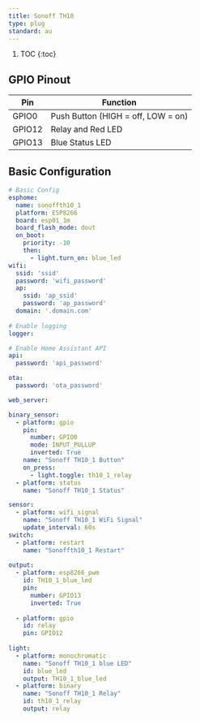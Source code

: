 ```yaml
---
title: Sonoff TH10
type: plug
standard: au
---
```


1. TOC
{:toc}

## GPIO Pinout

| Pin     | Function                           |
|---------|------------------------------------|
| GPIO0   | Push Button (HIGH = off, LOW = on) |
| GPIO12  | Relay and Red LED                  |
| GPIO13  | Blue Status LED                    |


## Basic Configuration
```yaml
# Basic Config
esphome:
  name: sonoffth10_1
  platform: ESP8266
  board: esp01_1m
  board_flash_mode: dout
  on_boot:
    priority: -10
    then:
      - light.turn_on: blue_led
wifi:
  ssid: 'ssid'
  password: 'wifi_password'
  ap:
    ssid: 'ap_ssid'
    password: 'ap_password'
  domain: '.domain.com'
  
# Enable logging
logger:

# Enable Home Assistant API
api:
  password: 'api_password'

ota:
  password: 'ota_password'

web_server:

binary_sensor:
  - platform: gpio
    pin:
      number: GPIO0
      mode: INPUT_PULLUP
      inverted: True
    name: "Sonoff TH10_1 Button"
    on_press:
      - light.toggle: th10_1_relay
  - platform: status
    name: "Sonoff TH10_1 Status"

sensor:
  - platform: wifi_signal
    name: "Sonoff TH10_1 WiFi Signal"
    update_interval: 60s
switch:
  - platform: restart
    name: "Sonoffth10_1 Restart"
    
output:
  - platform: esp8266_pwm
    id: TH10_1_blue_led
    pin:
      number: GPIO13
      inverted: True
      
  - platform: gpio
    id: relay
    pin: GPIO12 
    
light:
  - platform: monochromatic
    name: "Sonoff TH10_1 blue LED"
    id: blue_led
    output: TH10_1_blue_led
  - platform: binary
    name: "Sonoff TH10_1 Relay"
    id: th10_1_relay
    output: relay
```
